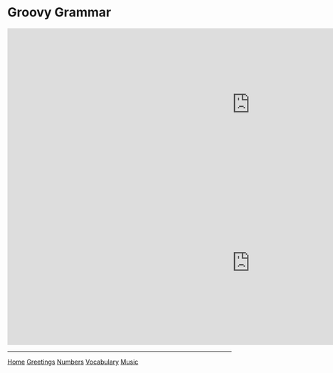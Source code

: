 <h1> Groovy Grammar </h1>






<iframe src="https://h5p.org/h5p/embed/647991" width="1090" height="342" frameborder="0" allowfullscreen="allowfullscreen"></iframe><script src="https://h5p.org/sites/all/modules/h5p/library/js/h5p-resizer.js" charset="UTF-8"></script>
<iframe src="https://h5p.org/h5p/embed/648023" width="1090" height="370" frameborder="0" allowfullscreen="allowfullscreen"></iframe><script src="https://h5p.org/sites/all/modules/h5p/library/js/h5p-resizer.js" charset="UTF-8"></script>

















<hr>

<a href="page2.html">Home</a>
<a href="page3.html">Greetings</a>
<a href="page4.html">Numbers</a>
<a href="page5.html">Vocabulary</a>
<a href="page6.html">Music</a>
